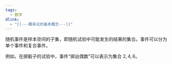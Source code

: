 ```yaml
---
tags:
  - 数学
dlink:
  - "[[---概率论的基本概念---]]"
---
```

随机事件是样本空间的子集，即随机试验中可能发生的结果的集合。事件可以分为单个事件和复合事件。

例如，在掷骰子的试验中，事件“掷出偶数”可以表示为集合 ${2,4,6}$。